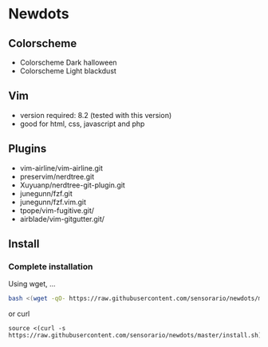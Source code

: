 # Newdots

## Colorscheme

 - Colorscheme Dark halloween
 - Colorscheme Light blackdust

## Vim

 - version required: 8.2 (tested with this version)
 - good for html, css, javascript and php

## Plugins

 - vim-airline/vim-airline.git
 - preservim/nerdtree.git
 - Xuyuanp/nerdtree-git-plugin.git
 - junegunn/fzf.git
 - junegunn/fzf.vim.git
 - tpope/vim-fugitive.git/
 - airblade/vim-gitgutter.git/

## Install

### Complete installation

Using wget, ...

```bash
bash <(wget -qO- https://raw.githubusercontent.com/sensorario/newdots/master/install.sh)
```
or curl

```curl
source <(curl -s https://raw.githubusercontent.com/sensorario/newdots/master/install.sh)
```
